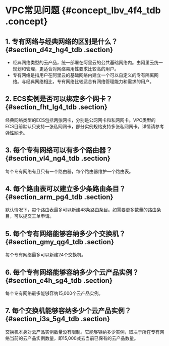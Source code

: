 # VPC常见问题 {#concept_lbv_4f4_tdb .concept}

## 1. 专有网络与经典网络的区别是什么？ {#section_d4z_hg4_tdb .section}

-   经典网络类型的云产品，统一部署在阿里云的公共基础网络内。由阿里云统一规划和管理，更适合对网络易用性要求比较高的用户。
-   专有网络是指用户在阿里云的基础网络内建立一个可以自定义的专有隔离网络。与经典网络相比，专有网络比较适合有网络管理能力和需求的用户。

## 2. ECS实例是否可以绑定多个网卡？ {#section_fht_lg4_tdb .section}

经典网络类型的ECS包括两张网卡，分别是公网网卡和私网网卡。VPC类型的ECS目前默认只支持一张私网网卡，部分实例规格支持多张私网网卡。详情请参考[弹性网卡](https://help.aliyun.com/document_detail/58496.html?spm=5176.11065259.1996646101.searchclickresult.3ce81242nhBNpS)。

## 3. 每个专有网络可以有多个路由器？ {#section_vl4_ng4_tdb .section}

每个专有网络有且只有一个路由器，每个路由器维护一个路由表。

## 4. 每个路由表可以建立多少条路由条目？ {#section_arm_pg4_tdb .section}

默认情况下，每个路由表最多可以新建48条路由条目。如需要更多数量的路由条目，可以提交工单申请。

## 5. 每个专有网络能够容纳多少个交换机？ {#section_gmy_qg4_tdb .section}

每个专有网络最多可以新建24个交换机。

## 6. 每个专有网络能够容纳多少个云产品实例？ {#section_c4h_sg4_tdb .section}

每个专有网络最多能够容纳15,000个云产品实例。

## 7. 每个交换机能够容纳多少个云产品实例？ {#section_i3s_5g4_tdb .section}

交换机本身对云产品实例数量没有限制。它能够容纳多少实例，取决于所在专有网络当前的云产品实例数量，即15,000减去当前已保有的云产品数量。

